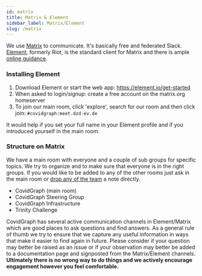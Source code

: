 ```yaml
---
id: matrix
title: Matrix & Element
sidebar_label: Matrix/Element
slug: /matrix
---
```

We use [Matrix](https://matrix.org/) to communicate. It's basically free and federated Slack. [Element](https://element.io/), formerly Riot, is the standard client for Matrix and there is ample [online guidance](https://www.snoyman.com/blog/2018/05/guide-to-matrix-riot).

### Installing Element

1. Download Element or start the web app: https://element.io/get-started
2. When asked to login/signup: create a free account on the matrix.org homeserver
3. To join our main room, click 'explore', search for our room and then click join: `#covidgraph:meet.dzd-ev.de`

It would help if you set your full name in your Element profile and if you introduced yourself in the main room.

### Structure on Matrix

We have a main room with everyone and a couple of sub groups for specific topics. We try to organize and to make sure that everyone is in the right groups. If you would like to be added to any of the other rooms just ask in the main room or [drop any of the team](https://covidgraph.org/team) a note directly.

- CovidGraph (main room)
- CovidGraph Steering Group
- CovidGraph Infrastructure
- Trinity Challenge

CovidGraph has several active communication channels in Element/Matrix which are good places to ask questions and find answers. As a general rule of thumb we try to ensure that we capture any useful information in ways that make it easier to find again in future. Please consider if your question may better be raised as an issue or if your observation may better be added to a documentation page and signposted from the Matrix/Element channels. **Ultimately there is no wrong way to do things and we actively encourage engagement however you feel comfortable.**
